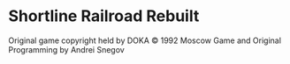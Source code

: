# Shortline Railroad Rebuilt

Original game copyright held by DOKA © 1992 Moscow
Game and Original Programming by Andrei Snegov
